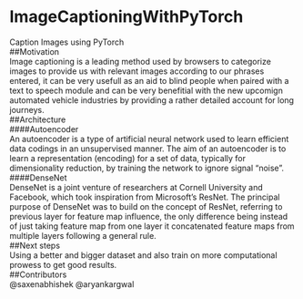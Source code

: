 # ImageCaptioningWithPyTorch
Caption Images using PyTorch <br />
##Motivation <br />
Image captioning is a leading method used by browsers to categorize images to provide us with relevant images according to our phrases entered, it can be very usefull as an aid to blind people when paired with a text to speech module and can be very benefitial with the new upcomign automated vehicle industries by providing a rather detailed account for long journeys. <br />
##Architecture <br />
####Autoencoder <br />
An autoencoder is a type of artificial neural network used to learn efficient data codings in an unsupervised manner. The aim of an autoencoder is to learn a representation (encoding) for a set of data, typically for dimensionality reduction, by training the network to ignore signal “noise”.<br />
####DenseNet <br />
DenseNet is a joint venture of researchers at Cornell University and Facebook, which took inspiration from Microsoft’s ResNet. The principal purpose of DenseNet was to build on the concept of ResNet, referring to previous layer for feature map influence, the only difference being instead of just taking feature map from one layer it concatenated feature maps from multiple layers following a general rule.<br />
##Next steps <br />
Using a better and bigger dataset and also train on more computational prowess to get good results.<br />
##Contributors<br />
@saxenabhishek @aryankargwal
